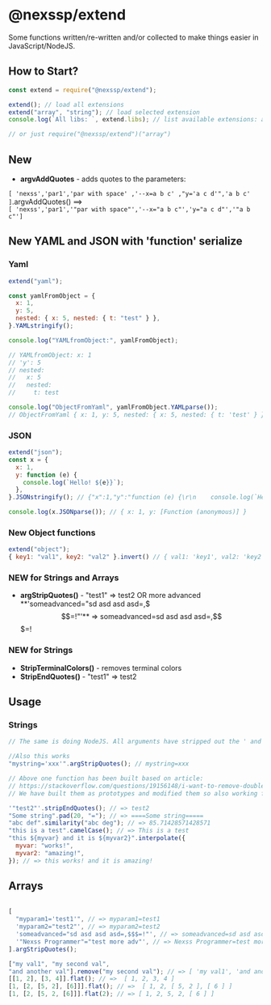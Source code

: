 # @nexssp/extend

Some functions written/re-written and/or collected to make things easier in JavaScript/NodeJS.

## How to Start?

```js
const extend = require("@nexssp/extend");

extend(); // load all extensions
extend("array", "string"); // load selected extension
console.log(`All libs: `, extend.libs); // list available extensions: array, string

// or just require("@nexssp/extend")("array")
```

## New

- **argvAddQuotes** - adds quotes to the parameters:

`[ 'nexss','par1','par with space' ,'--x=a b c' ,"y='a c d'",'a b c' ]`.argvAddQuotes() ==>  
`[ 'nexss','par1','"par with space"','--x="a b c"','y="a c d"','"a b c"']`

## New YAML and JSON with 'function' serialize

### Yaml

```js
extend("yaml");

const yamlFromObject = {
  x: 1,
  y: 5,
  nested: { x: 5, nested: { t: "test" } },
}.YAMLstringify();

console.log("YAMLfromObject:", yamlFromObject);

// YAMLfromObject: x: 1
// 'y': 5
// nested:
//   x: 5
//   nested:
//     t: test

console.log("ObjectFromYaml", yamlFromObject.YAMLparse());
// ObjectFromYaml { x: 1, y: 5, nested: { x: 5, nested: { t: 'test' } } }
```

### JSON

```js
extend("json");
const x = {
  x: 1,
  y: function (e) {
    console.log(`Hello! ${e}}`);
  },
}.JSONstringify(); // {"x":1,"y":"function (e) {\r\n    console.log(`Hello! ${e}}`);\r\n  }"}

console.log(x.JSONparse()); // { x: 1, y: [Function (anonymous)] }
```

### New Object functions

```js
extend("object");
{ key1: "val1", key2: "val2" }.invert() // { val1: 'key1', val2: 'key2' }
```

### NEW for Strings and Arrays

- **argStripQuotes()** - "test1" => test2 OR more advanced **'someadvanced="sd asd asd asd=,$$$=!"'** => someadvanced=sd asd asd asd=,$$$=!

### NEW for Strings

- **StripTerminalColors()** - removes terminal colors
- **StripEndQuotes()** - "test1" => test2

## Usage

### Strings

```js
// The same is doing NodeJS. All arguments have stripped out the ' and " begining and end.

//Also this works
"mystring='xxx'".argStripQuotes(); // mystring=xxx

// Above one function has been built based on article:
// https://stackoverflow.com/questions/19156148/i-want-to-remove-double-quotes-from-a-string
// We have built them as prototypes and modified them so also working for arrays.

'"test2"'.stripEndQuotes(); // => test2
"Some string".pad(20, "="); // => ====Some string=====
"abc def".similarity("abc deg"); // => 85.71428571428571
"this is a test".camelCase(); // => This is a test
"this ${myvar} and it is ${myvar2}".interpolate({
  myvar: "works!",
  myvar2: "amazing!",
}); // => this works! and it is amazing!
```

## Arrays

```js

[
  "myparam1='test1'", // => myparam1=test1
  'myparam2="test2"', // => myparam2=test2
  'someadvanced="sd asd asd asd=,$$$=!"', // => someadvanced=sd asd asd asd=,$$$=!
  '"Nexss Programmer"="test more adv"', // => Nexss Programmer=test more adv
].argStripQuotes();

["my val1", "my second val",
"and another val"].remove("my second val"); // => [ 'my val1', 'and another val' ]
[[1, 2], [3, 4]].flat(); // =>  [ 1, 2, 3, 4 ]
[1, [2, [5, 2], [6]]].flat(); // =>  [ 1, 2, [ 5, 2 ], [ 6 ] ]
[1, [2, [5, 2, [6]]].flat(2); // => [ 1, 2, 5, 2, [ 6 ] ]

```

